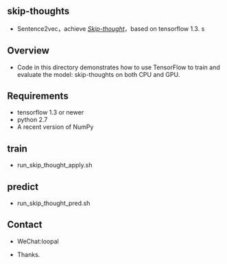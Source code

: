 ## skip-thoughts

* Sentence2vec，achieve [*Skip-thought*](https://arxiv.org/abs/1506.06726)，based on tensorflow 1.3.
s

## Overview

* Code in this directory demonstrates how to use TensorFlow to train and evaluate the model: skip-thoughts on both CPU and GPU.

## Requirements

* tensorflow 1.3 or newer
* python 2.7
* A recent version of NumPy

## train

* run_skip_thought_apply.sh

## predict

* run_skip_thought_pred.sh

## Contact

* WeChat:loopal

* Thanks.
